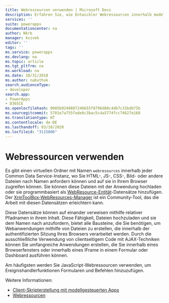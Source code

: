 ```yaml
---
title: Webressourcen verwenden | Microsoft Docs
description: Erfahren Sie, wie Entwickler Webressourcen innerhalb modellgesteuerter Apps verenden können
services: ''
suite: powerapps
documentationcenter: na
author: Nkrb
manager: kvivek
editor: ''
tags: ''
ms.service: powerapps
ms.devlang: na
ms.topic: article
ms.tgt_pltfrm: na
ms.workload: na
ms.date: 10/31/2018
ms.author: nabuthuk
search.audienceType:
- developer
search.app:
- PowerApps
- D365CE
ms.openlocfilehash: 0985b9248887246b55f8796d88c4db7c31bdb75b
ms.sourcegitcommit: 5701e7a755fade6c3bac5c4a5774fcc74627e168
ms.translationtype: HT
ms.contentlocale: de-DE
ms.lasthandoff: 03/10/2020
ms.locfileid: "3115806"
---
```

# <a name="use-web-resources"></a>Webressourcen verwenden

Es gibt einen virtuellen Ordner mit Namen `webresources` innerhalb jeder Common Data Service-Instanz, wo Sie HTML-, JS-, CSS-, Bild- oder andere Dateien nach Namen anfordern können und auf sie in Ihrem Browser zugreifen können. Sie können diese Dateien mit der Anwendung hochladen oder sie programmbasiert als [WebResource-Entität](../common-data-service/reference/entities/webresource.md)-Datensätze hinzufügen. Der [XrmToolBox-WebResources-Manager](https://www.xrmtoolbox.com/plugins/MsCrmTools.WebResourcesManager/) ist ein Community-Tool, das die Arbeit mit diesen Datensätzen erleichtern kann.

Diese Datensätze können auf einander verweisen mithilfe relativer Pfadnamen in ihrem Inhalt. Diese Fähigkeit, Dateien hochzuladen und sie dem Namen nach anzufordern, bietet alle Bausteine, die Sie benötigen, um Webanwendungen mithilfe von Dateien zu erstellen, die innerhalb der authentifizierten Sitzung Ihres Browsers verarbeitet werden. Durch die ausschließliche Verwendung von clientseitigem Code mit AJAX-Techniken können Sie umfangreiche Anwendungen erstellen, die Sie innerhalb eines Browserfensters oder innerhalb eines IFrame in einem Formular oder Dashboard ausführen können. 

Am häufigsten werden Sie JavaScript-Webressourcen verwenden, um Ereignishandlerfunktionen Formularen und Befehlen hinzuzufügen.

Weitere Informationen:
- [Client-Skripterstellung mit modellgesteuerten Apps](client-scripting.md)
- [Webressourcen](/dynamics365/customer-engagement/developer/web-resources)
